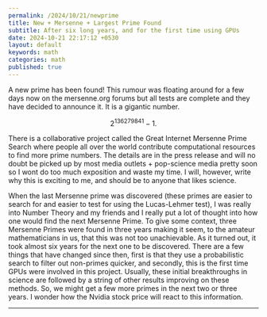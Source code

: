 ```yaml
---
permalink: /2024/10/21/newprime
title: New + Mersenne + Largest Prime Found 
subtitle: After six long years, and for the first time using GPUs 
date: 2024-10-21 22:17:12 +0530
layout: default
keywords: math
categories: math
published: true
---
```


A new prime has been found! This rumour was floating around for a few days now on the mersenne.org forums but all tests are complete and they have decided to announce it. It is a gigantic number.

$$2^{136279841}-1.$$

There is a collaborative project called the Great Internet Mersenne Prime Search where people all over the world contribute computational resources to find more prime numbers. The details are in the press release and will no doubt be picked up by most media outlets + pop-science media pretty soon so I wont do too much exposition and waste my time. I will, however, write why this is exciting to me, and should be to anyone that likes science.

When the last Mersenne prime was discovered (these primes are easier to search for and easier to test for using the Lucas-Lehmer test), I was really into Number Theory and my friends and I really put a lot of thought into how one would find the next Mersenne Prime. To give some context, three Mersenne Primes were found in three years making it seem, to the amateur mathematicians in us, that this was not too unachievable. As it turned out, it took almost six years for the next one to be discovered. There are a few things that have changed since then, first is that they use a probabilistic search to filter out non-primes quicker, and secondly, this is the first time GPUs were involved in this project. Usually, these initial breakthroughs in science are followed by a string of other results improving on these methods. So, we might get a few more primes in the next two or three years. I wonder how the Nvidia stock price will react to this information.

---
